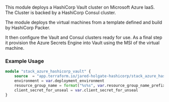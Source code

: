 This module deploys a HashiCorp Vault cluster on Microsoft Azure IaaS. The Cluster is backed by a HashiCorp Consul cluster.

The module deploys the virtual machines from a template defined and build by HashiCorp Packer.

It then configure the Vault and Consul clusters ready for use. As a final step it provision the Azure Secrets Engine into Vault using the MSI of the virtual machine.

### Example Usage

```terraform
module "stack_azure_hashicorp_vault" {
    source  = "app.terraform.io/jared-holgate-hashicorp/stack_azure_hashicorp_vault/jaredholgate"
    environment = var.deployment_environment
    resource_group_name = format("%s%s", var.resource_group_name_prefix, var.deployment_environment)
    client_secret_for_unseal = var.client_secret_for_unseal
}
```
